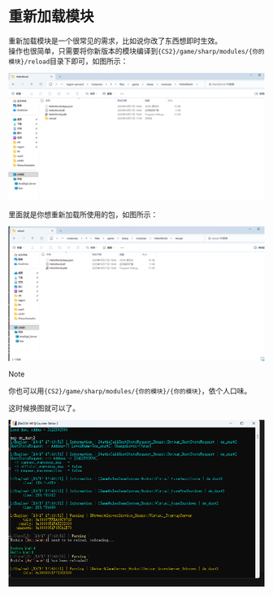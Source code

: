 # 重新加载模块

重新加载模块是一个很常见的需求，比如说你改了东西想即时生效。  
操作也很简单，只需要将你新版本的模块编译到`{CS2}/game/sharp/modules/{你的模块}/reload`目录下即可，如图所示：

![看图](../../images/reload-location.png)

里面就是你想重新加载所使用的包，如图所示：

![看图](../../images/reload-inner.png)

> [!NOTE]
> 你也可以用`{CS2}/game/sharp/modules/{你的模块}/{你的模块}`，依个人口味。

这时候换图就可以了。

![看图](../../images/reload-behaviour.png)
